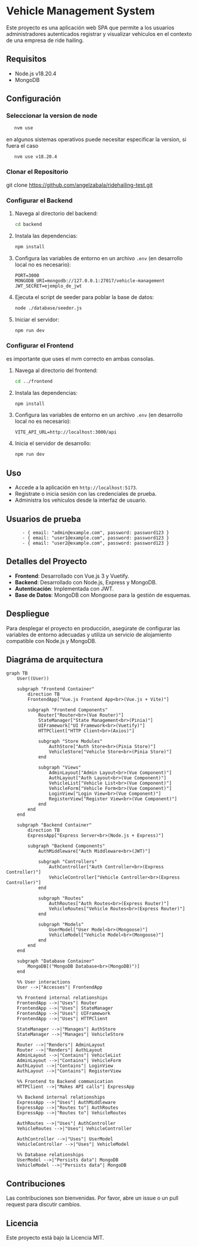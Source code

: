 # Vehicle Management System

Este proyecto es una aplicación web SPA que permite a los usuarios administradores autenticados registrar y visualizar vehículos en el contexto de una empresa de ride hailing.

## Requisitos

- Node.js v18.20.4
- MongoDB

## Configuración

### Seleccionar la version de node

   ```bash
      nvm use
   ```

   en algunos sistemas operativos puede necesitar especificar la version, si fuera el caso

   ```
      nvm use v18.20.4
   ```


### Clonar el Repositorio
git clone https://github.com/angelzabala/ridehailing-test.git

### Configurar el Backend

1. Navega al directorio del backend:

   ```bash
   cd backend
   ```

2. Instala las dependencias:

   ```bash
   npm install
   ```

3. Configura las variables de entorno en un archivo `.env` (en desarrollo local no es necesario):

   ```plaintext
   PORT=3000
   MONGODB_URI=mongodb://127.0.0.1:27017/vehicle-management
   JWT_SECRET=ejemplo_de_jwt
   ```

4. Ejecuta el script de seeder para poblar la base de datos:

   ```bash
   node ./database/seeder.js
   ```

5. Iniciar el servidor:

   ```bash
   npm run dev
   ```

### Configurar el Frontend

es importante que uses el nvm correcto en ambas consolas. 

1. Navega al directorio del frontend:

   ```bash
   cd ../frontend
   ```

2. Instala las dependencias:

   ```bash
   npm install
   ```

3. Configura las variables de entorno en un archivo `.env` (en desarrollo local no es necesario):

   ```plaintext
   VITE_API_URL=http://localhost:3000/api 
   ```


4. Inicia el servidor de desarrollo:

   ```bash
   npm run dev
   ```

## Uso

- Accede a la aplicación en `http://localhost:5173`.
- Regístrate o inicia sesión con las credenciales de prueba.  
- Administra los vehículos desde la interfaz de usuario.

## Usuarios de prueba 
      
```plaintextv
      - { email: "admin@example.com", password: password123 }
      - { email: "user1@example.com", password: password123 }
      - { email: "user2@example.com", password: password123 }
```

## Detalles del Proyecto

- **Frontend**: Desarrollado con Vue.js 3 y Vuetify.
- **Backend**: Desarrollado con Node.js, Express y MongoDB.
- **Autenticación**: Implementada con JWT.
- **Base de Datos**: MongoDB con Mongoose para la gestión de esquemas.

## Despliegue

Para desplegar el proyecto en producción, asegúrate de configurar las variables de entorno adecuadas y utiliza un servicio de alojamiento compatible con Node.js y MongoDB.

## Diagráma de arquitectura

```mermaid
graph TB
    User((User))

    subgraph "Frontend Container"
        direction TB
        FrontendApp["Vue.js Frontend App<br>(Vue.js + Vite)"]
        
        subgraph "Frontend Components"
            Router["Router<br>(Vue Router)"]
            StateManager["State Management<br>(Pinia)"]
            UIFramework["UI Framework<br>(Vuetify)"]
            HTTPClient["HTTP Client<br>(Axios)"]
            
            subgraph "Store Modules"
                AuthStore["Auth Store<br>(Pinia Store)"]
                VehicleStore["Vehicle Store<br>(Pinia Store)"]
            end
            
            subgraph "Views"
                AdminLayout["Admin Layout<br>(Vue Component)"]
                AuthLayout["Auth Layout<br>(Vue Component)"]
                VehicleList["Vehicle List<br>(Vue Component)"]
                VehicleForm["Vehicle Form<br>(Vue Component)"]
                LoginView["Login View<br>(Vue Component)"]
                RegisterView["Register View<br>(Vue Component)"]
            end
        end
    end

    subgraph "Backend Container"
        direction TB
        ExpressApp["Express Server<br>(Node.js + Express)"]
        
        subgraph "Backend Components"
            AuthMiddleware["Auth Middleware<br>(JWT)"]
            
            subgraph "Controllers"
                AuthController["Auth Controller<br>(Express Controller)"]
                VehicleController["Vehicle Controller<br>(Express Controller)"]
            end
            
            subgraph "Routes"
                AuthRoutes["Auth Routes<br>(Express Router)"]
                VehicleRoutes["Vehicle Routes<br>(Express Router)"]
            end
            
            subgraph "Models"
                UserModel["User Model<br>(Mongoose)"]
                VehicleModel["Vehicle Model<br>(Mongoose)"]
            end
        end
    end

    subgraph "Database Container"
        MongoDB[("MongoDB Database<br>(MongoDB)")]
    end

    %% User interactions
    User -->|"Accesses"| FrontendApp

    %% Frontend internal relationships
    FrontendApp -->|"Uses"| Router
    FrontendApp -->|"Uses"| StateManager
    FrontendApp -->|"Uses"| UIFramework
    FrontendApp -->|"Uses"| HTTPClient
    
    StateManager -->|"Manages"| AuthStore
    StateManager -->|"Manages"| VehicleStore
    
    Router -->|"Renders"| AdminLayout
    Router -->|"Renders"| AuthLayout
    AdminLayout -->|"Contains"| VehicleList
    AdminLayout -->|"Contains"| VehicleForm
    AuthLayout -->|"Contains"| LoginView
    AuthLayout -->|"Contains"| RegisterView

    %% Frontend to Backend communication
    HTTPClient -->|"Makes API calls"| ExpressApp

    %% Backend internal relationships
    ExpressApp -->|"Uses"| AuthMiddleware
    ExpressApp -->|"Routes to"| AuthRoutes
    ExpressApp -->|"Routes to"| VehicleRoutes
    
    AuthRoutes -->|"Uses"| AuthController
    VehicleRoutes -->|"Uses"| VehicleController
    
    AuthController -->|"Uses"| UserModel
    VehicleController -->|"Uses"| VehicleModel
    
    %% Database relationships
    UserModel -->|"Persists data"| MongoDB
    VehicleModel -->|"Persists data"| MongoDB
```

## Contribuciones

Las contribuciones son bienvenidas. Por favor, abre un issue o un pull request para discutir cambios.

## Licencia

Este proyecto está bajo la Licencia MIT.
